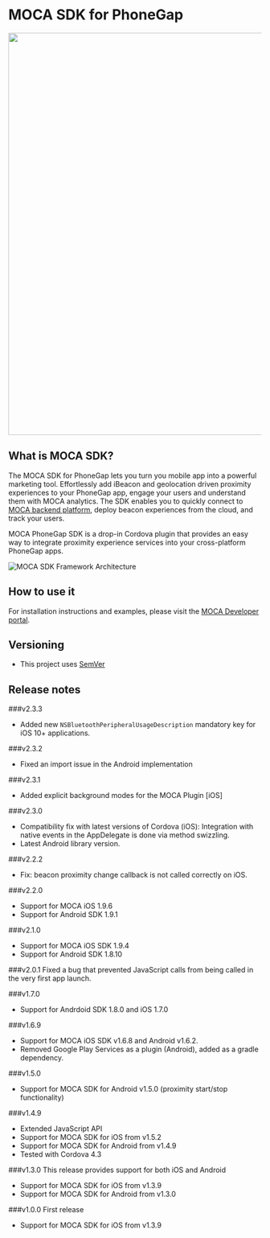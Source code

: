 MOCA SDK for PhoneGap
=====================

<img src="https://github.com/mocaplatform/moca-phonegap-sdk/blob/master/media/phonegap-ios-xl.png" width="800px">

What is MOCA SDK?
-----------------

The MOCA SDK for PhoneGap lets you turn you mobile app into a powerful marketing tool.
Effortlessly add iBeacon and geolocation driven proximity experiences to your PhoneGap app, engage your users and understand them with MOCA analytics.
The SDK enables you to quickly connect to [MOCA backend platform](http://mocaplatform.com), deploy beacon experiences from the cloud, and track your users.

MOCA PhoneGap SDK is a drop-in Cordova plugin that provides an easy way to integrate proximity experience services into your cross-platform PhoneGap apps. 

![MOCA SDK Framework Architecture](https://github.com/mocaplatform/moca-ios-sdk/blob/master/Assets/images/moca-proximity.png)

How to use it
-------------

For installation instructions and examples, please visit the [MOCA Developer portal](http://developer.mocaplatform.com/docs/installation).

Versioning
----------------
- This project uses [SemVer](http://semver.org/)

Release notes
-------------

###v2.3.3
- Added new `NSBluetoothPeripheralUsageDescription` mandatory key for iOS 10+ applications.

###v2.3.2
- Fixed an import issue in the Android implementation

###v2.3.1
- Added explicit background modes for the MOCA Plugin [iOS]

###v2.3.0
- Compatibility fix with latest versions of Cordova (iOS): Integration with native events in the AppDelegate is done via method swizzling.
- Latest Android library version.

###v2.2.2
- Fix: beacon proximity change callback is not called correctly on iOS.

###v2.2.0
- Support for MOCA iOS 1.9.6
- Support for Android SDK 1.9.1

###v2.1.0

- Support for MOCA iOS SDK 1.9.4
- Support for Android SDK 1.8.10 

###v2.0.1
Fixed a bug that prevented JavaScript calls from being called in the very first app launch.

###v1.7.0
- Support for Andrdoid SDK 1.8.0 and iOS 1.7.0

###v1.6.9
- Support for MOCA iOS SDK v1.6.8 and Android v1.6.2.
- Removed Google Play Services as a plugin (Android), added as a gradle dependency.

###v1.5.0
- Support for MOCA SDK for Android v1.5.0 (proximity start/stop functionality)

###v1.4.9
- Extended JavaScript API
- Support for MOCA SDK for iOS from v1.5.2
- Support for MOCA SDK for Android from v1.4.9
- Tested with Cordova 4.3

###v1.3.0
This release provides support for both iOS and Android
- Support for MOCA SDK for iOS from v1.3.9
- Support for MOCA SDK for Android from v1.3.0

###v1.0.0
First release
- Support for MOCA SDK for iOS from v1.3.9

